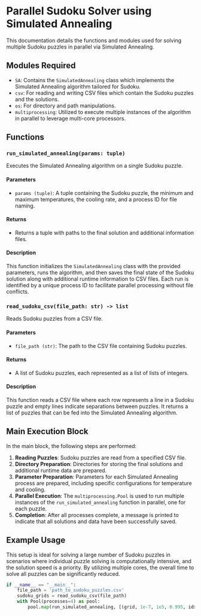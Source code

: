 # Parallel Sudoku Solver using Simulated Annealing

This documentation details the functions and modules used for solving multiple Sudoku puzzles in parallel via Simulated Annealing.

## Modules Required

- `SA`: Contains the `SimulatedAnnealing` class which implements the Simulated Annealing algorithm tailored for Sudoku.
- `csv`: For reading and writing CSV files which contain the Sudoku puzzles and the solutions.
- `os`: For directory and path manipulations.
- `multiprocessing`: Utilized to execute multiple instances of the algorithm in parallel to leverage multi-core processors.

## Functions

### `run_simulated_annealing(params: tuple)`

Executes the Simulated Annealing algorithm on a single Sudoku puzzle.

#### Parameters

- `params (tuple)`: A tuple containing the Sudoku puzzle, the minimum and maximum temperatures, the cooling rate, and a process ID for file naming.

#### Returns

- Returns a tuple with paths to the final solution and additional information files.

#### Description

This function initializes the `SimulatedAnnealing` class with the provided parameters, runs the algorithm, and then saves the final state of the Sudoku solution along with additional runtime information to CSV files. Each run is identified by a unique process ID to facilitate parallel processing without file conflicts.

### `read_sudoku_csv(file_path: str) -> list`

Reads Sudoku puzzles from a CSV file.

#### Parameters

- `file_path (str)`: The path to the CSV file containing Sudoku puzzles.

#### Returns

- A list of Sudoku puzzles, each represented as a list of lists of integers.

#### Description

This function reads a CSV file where each row represents a line in a Sudoku puzzle and empty lines indicate separations between puzzles. It returns a list of puzzles that can be fed into the Simulated Annealing algorithm.

## Main Execution Block

In the main block, the following steps are performed:

1. **Reading Puzzles**: Sudoku puzzles are read from a specified CSV file.
2. **Directory Preparation**: Directories for storing the final solutions and additional runtime data are prepared.
3. **Parameter Preparation**: Parameters for each Simulated Annealing process are prepared, including specific configurations for temperature and cooling.
4. **Parallel Execution**: The `multiprocessing.Pool` is used to run multiple instances of the `run_simulated_annealing` function in parallel, one for each puzzle.
5. **Completion**: After all processes complete, a message is printed to indicate that all solutions and data have been successfully saved.

## Example Usage

This setup is ideal for solving a large number of Sudoku puzzles in scenarios where individual puzzle solving is computationally intensive, and the solution speed is a priority. By utilizing multiple cores, the overall time to solve all puzzles can be significantly reduced.

```python
if __name__ == "__main__":
    file_path = 'path_to_sudoku_puzzles.csv'
    sudoku_grids = read_sudoku_csv(file_path)
    with Pool(processes=4) as pool:
        pool.map(run_simulated_annealing, [(grid, 1e-7, 1e5, 0.995, idx) for idx, grid in enumerate(sudoku_grids)])

